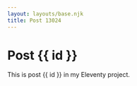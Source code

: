 ```yaml
---
layout: layouts/base.njk
title: Post 13024
---
```


# Post {{ id }}

This is post {{ id }} in my Eleventy project.
